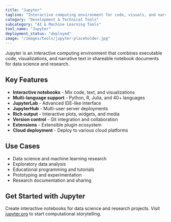 ```yaml
---
title: "Jupyter"
tagline: "Interactive computing environment for code, visuals, and narrative text; used for research and prototyping"
category: "Development & Technical Tools"
subcategory: "AI & Machine Learning Tools"
tool_name: "Jupyter"
deployment_status: "deployed"
image: "/images/tools/jupyter-placeholder.jpg"
---
```

Jupyter is an interactive computing environment that combines executable code, visualizations, and narrative text in shareable notebook documents for data science and research.

## Key Features

- **Interactive notebooks** - Mix code, text, and visualizations
- **Multi-language support** - Python, R, Julia, and 40+ languages
- **JupyterLab** - Advanced IDE-like interface
- **JupyterHub** - Multi-user server deployments
- **Rich output** - Interactive plots, widgets, and media
- **Version control** - Git integration and collaboration
- **Extensions** - Extensible plugin ecosystem
- **Cloud deployment** - Deploy to various cloud platforms

## Use Cases

- Data science and machine learning research
- Exploratory data analysis
- Educational programming and tutorials
- Prototyping and experimentation
- Research documentation and sharing

## Get Started with Jupyter

Create interactive notebooks for data science and research projects. Visit [jupyter.org](https://jupyter.org) to start computational storytelling.